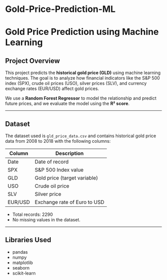 # Gold-Price-Prediction-ML

# Gold Price Prediction using Machine Learning

## Project Overview
This project predicts the **historical gold price (GLD)** using machine learning techniques. The goal is to analyze how financial indicators like the S&P 500 index (SPX), crude oil prices (USO), silver prices (SLV), and currency exchange rates (EUR/USD) affect gold prices.  

We use a **Random Forest Regressor** to model the relationship and predict future prices, and we evaluate the model using the **R² score**.

---

## Dataset
The dataset used is `gld_price_data.csv` and contains historical gold price data from 2008 to 2018 with the following columns:

| Column   | Description |
|----------|-------------|
| Date     | Date of record |
| SPX      | S&P 500 Index value |
| GLD      | Gold price (target variable) |
| USO      | Crude oil price |
| SLV      | Silver price |
| EUR/USD  | Exchange rate of Euro to USD |

- Total records: 2290  
- No missing values in the dataset.

---

## Libraries Used
- pandas  
- numpy  
- matplotlib  
- seaborn  
- scikit-learn  


